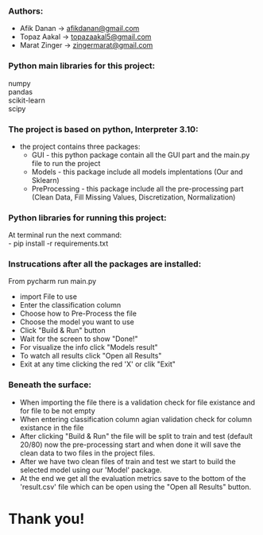 ### Authors:
- Afik Danan 	-> afikdanan@gmail.com
- Topaz Aakal 	-> topazaakal5@gmail.com
- Marat Zinger 	-> zingermarat@gmail.com


### Python main libraries for this project:
numpy <br>
pandas <br>
scikit-learn <br>
scipy <br>

### The project is based on python, Interpreter 3.10:
- the project contains three packages:
    - GUI - this python package contain all the GUI part and the main.py file to run the project
    - Models - this package include all models implentations (Our and Sklearn)
    - PreProcessing - this package include all the pre-processing part (Clean Data, Fill Missing Values,
                Discretization, Normalization)

### Python libraries for running this project:
At terminal run the next command: <br>
        - pip install -r requirements.txt

### Instrucations after all the packages are installed:
From pycharm run main.py  <br>

  - import File to use
  - Enter the classification column
  - Choose how to Pre-Process the file
  - Choose the model you want to use 
  - Click "Build & Run" button
  - Wait for the screen to show "Done!"
  - For visualize the info click "Models result"
  - To watch all results click "Open all Results"
  - Exit at any time clicking the red 'X' or clik "Exit"

### Beneath the surface:
- When importing the file there is a validation check for file existance and for file to be not empty
- When entering classification column agian validation check for column existance in the file
- After clicking "Build & Run" the file will be split to train and test (default 20/80) 
  now the pre-processing start and when done it will save the clean data to two files in the project files.
- After we have two clean files of train and test we start to build the selected model using our 'Model' 
  package.
- At the end we get all the evaluation metrics save to the bottom of the 'result.csv' file which can be open 
  using the "Open all Results" button.

# Thank you!
